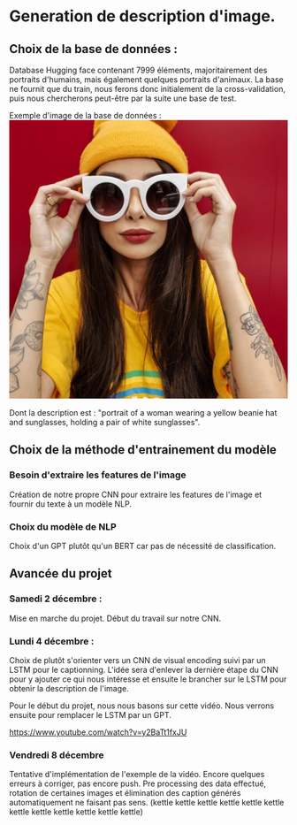 # Generation de description d'image.

## Choix de la base de données :

Database Hugging face contenant 7999 éléments, majoritairement des portraits d'humains, mais également quelques portraits d'animaux. La base ne fournit que du train, nous ferons donc initialement de la cross-validation, puis nous chercherons peut-être par la suite une base de test.

Exemple d'image de la base de données :
![image.jpg](image.jpg)

Dont la description est : "portrait of a woman wearing a yellow beanie hat and sunglasses, holding a pair of white sunglasses".

## Choix de la méthode d'entrainement du modèle

### Besoin d'extraire les features de l'image

Création de notre propre CNN pour extraire les features de l'image et fournir du texte à un modèle NLP.

### Choix du modèle de NLP

Choix d'un GPT plutôt qu'un BERT car pas de nécessité de classification.

## Avancée du projet

### Samedi 2 décembre :

Mise en marche du projet. Début du travail sur notre CNN.

### Lundi 4 décembre :

Choix de plutôt s'orienter vers un CNN de visual encoding suivi par un LSTM pour le captionning.
L'idée sera d'enlever la dernière étape du CNN pour y ajouter ce qui nous intéresse et ensuite le brancher sur le LSTM pour obtenir la description de l'image.

Pour le début du projet, nous nous basons sur cette vidéo. Nous verrons ensuite pour remplacer le LSTM par un GPT.

https://www.youtube.com/watch?v=y2BaTt1fxJU

### Vendredi 8 décembre

Tentative d'implémentation de l'exemple de la vidéo. Encore quelques erreurs à corriger, pas encore push.
Pre processing des data effectué, rotation de certaines images et élimination des caption générés automatiquement ne faisant pas sens. (kettle kettle kettle kettle kettle kettle kettle kettle kettle kettle kettle kettle)
